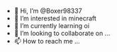 - 👋 Hi, I’m @Boxer98337
- 👀 I’m interested in minecraft
- 🌱 I’m currently learning oi
- 💞️ I’m looking to collaborate on ...
- 📫 How to reach me ...

<!---
Boxer98337/Boxer98337 is a ✨ special ✨ repository because its `README.md` (this file) appears on your GitHub profile.
You can click the Preview link to take a look at your changes.
--->
